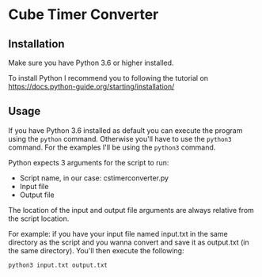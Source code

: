 # Cube Timer Converter
## Installation
Make sure you have Python 3.6 or higher installed. 

To install Python I recommend you to following the tutorial on https://docs.python-guide.org/starting/installation/

## Usage
If you have Python 3.6 installed as default you can execute the program using the `python` command. 
Otherwise you'll have to use the `python3` command. For the examples I'll be using the `python3` command.

Python expects 3 arguments for the script to run:
- Script name, in our case: cstimerconverter.py
- Input file
- Output file

The location of the input and output file arguments are always relative from the script location.

For example: if you have your input file named input.txt in the same directory as the script and 
you wanna convert and save it as output.txt (in the same directory). You'll then execute the following:
```
python3 input.txt output.txt
```